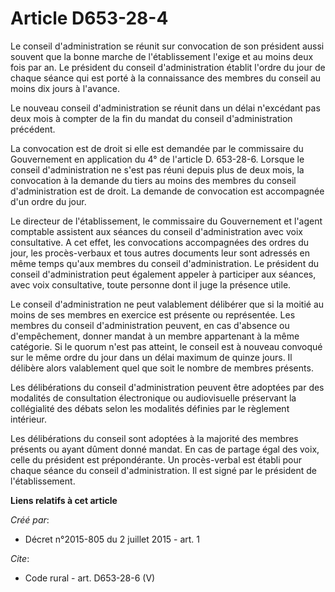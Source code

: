 # Article D653-28-4

Le conseil d'administration se réunit sur convocation de son président aussi souvent que la bonne marche de l'établissement
l'exige et au moins deux fois par an. Le président du conseil d'administration établit l'ordre du jour de chaque séance qui
est porté à la connaissance des membres du conseil au moins dix jours à l'avance. 

Le nouveau conseil d'administration se réunit dans un délai n'excédant pas deux mois à compter de la fin du mandat du conseil
d'administration précédent. 

La convocation est de droit si elle est demandée par le commissaire du Gouvernement en application du 4° de l'article D.
653-28-6. Lorsque le conseil d'administration ne s'est pas réuni depuis plus de deux mois, la convocation à la demande du
tiers au moins des membres du conseil d'administration est de droit. La demande de convocation est accompagnée d'un ordre du
jour. 

Le directeur de l'établissement, le commissaire du Gouvernement et l'agent comptable assistent aux séances du conseil
d'administration avec voix consultative. A cet effet, les convocations accompagnées des ordres du jour, les procès-verbaux et
tous autres documents leur sont adressés en même temps qu'aux membres du conseil d'administration. Le président du conseil
d'administration peut également appeler à participer aux séances, avec voix consultative, toute personne dont il juge la
présence utile. 

Le conseil d'administration ne peut valablement délibérer que si la moitié au moins de ses membres en exercice est présente
ou représentée. Les membres du conseil d'administration peuvent, en cas d'absence ou d'empêchement, donner mandat à un membre
appartenant à la même catégorie. Si le quorum n'est pas atteint, le conseil est à nouveau convoqué sur le même ordre du jour
dans un délai maximum de quinze jours. Il délibère alors valablement quel que soit le nombre de membres présents. 

Les délibérations du conseil d'administration peuvent être adoptées par des modalités de consultation électronique ou
audiovisuelle préservant la collégialité des débats selon les modalités définies par le règlement intérieur. 

Les délibérations du conseil sont adoptées à la majorité des membres présents ou ayant dûment donné mandat. En cas de partage
égal des voix, celle du président est prépondérante. Un procès-verbal est établi pour chaque séance du conseil
d'administration. Il est signé par le président de l'établissement.

**Liens relatifs à cet article**

_Créé par_:

  - Décret n°2015-805 du 2 juillet 2015 - art. 1

_Cite_:

  - Code rural - art. D653-28-6 (V)
